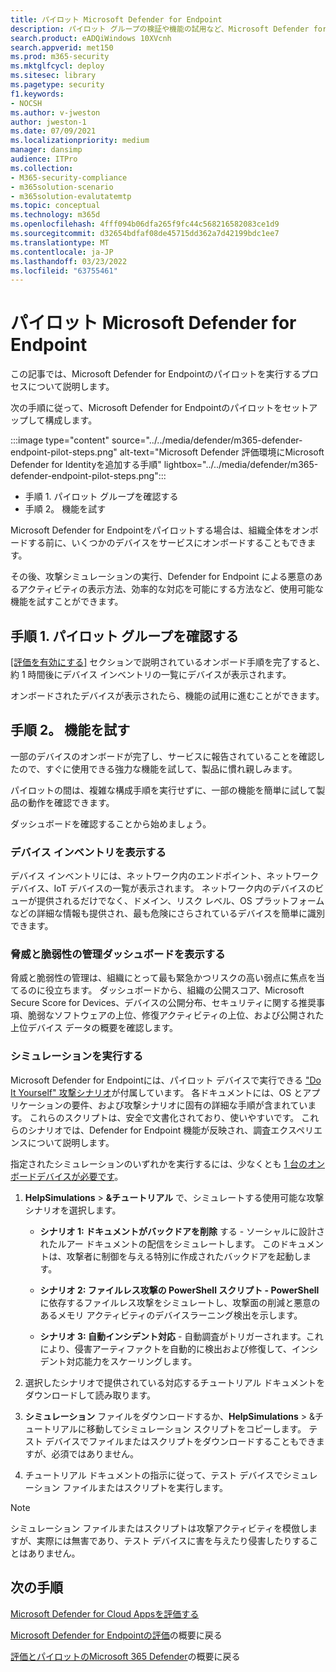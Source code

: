 ```yaml
---
title: パイロット Microsoft Defender for Endpoint
description: パイロット グループの検証や機能の試用など、Microsoft Defender for Endpoint (MDE) のパイロットを実行する方法について説明します。
search.product: eADQiWindows 10XVcnh
search.appverid: met150
ms.prod: m365-security
ms.mktglfcycl: deploy
ms.sitesec: library
ms.pagetype: security
f1.keywords:
- NOCSH
ms.author: v-jweston
author: jweston-1
ms.date: 07/09/2021
ms.localizationpriority: medium
manager: dansimp
audience: ITPro
ms.collection:
- M365-security-compliance
- m365solution-scenario
- m365solution-evalutatemtp
ms.topic: conceptual
ms.technology: m365d
ms.openlocfilehash: 4fff094b06dfa265f9fc44c568216582083ce1d9
ms.sourcegitcommit: d32654bdfaf08de45715dd362a7d42199bdc1ee7
ms.translationtype: MT
ms.contentlocale: ja-JP
ms.lasthandoff: 03/23/2022
ms.locfileid: "63755461"
---
```

# <a name="pilot-microsoft-defender-for-endpoint"></a>パイロット Microsoft Defender for Endpoint

この記事では、Microsoft Defender for Endpointのパイロットを実行するプロセスについて説明します。 

次の手順に従って、Microsoft Defender for Endpointのパイロットをセットアップして構成します。 

:::image type="content" source="../../media/defender/m365-defender-endpoint-pilot-steps.png" alt-text="Microsoft Defender 評価環境にMicrosoft Defender for Identityを追加する手順" lightbox="../../media/defender/m365-defender-endpoint-pilot-steps.png":::

- 手順 1. パイロット グループを確認する
- 手順 2。 機能を試す

Microsoft Defender for Endpointをパイロットする場合は、組織全体をオンボードする前に、いくつかのデバイスをサービスにオンボードすることもできます。  

その後、攻撃シミュレーションの実行、Defender for Endpoint による悪意のあるアクティビティの表示方法、効率的な対応を可能にする方法など、使用可能な機能を試すことができます。 

## <a name="step-1-verify-pilot-group"></a>手順 1. パイロット グループを確認する
[[評価を有効にする]](eval-defender-endpoint-enable-eval.md) セクションで説明されているオンボード手順を完了すると、約 1 時間後にデバイス インベントリの一覧にデバイスが表示されます。 

オンボードされたデバイスが表示されたら、機能の試用に進むことができます。 

## <a name="step-2-try-out-capabilities"></a>手順 2。 機能を試す
一部のデバイスのオンボードが完了し、サービスに報告されていることを確認したので、すぐに使用できる強力な機能を試して、製品に慣れ親しみます。

パイロットの間は、複雑な構成手順を実行せずに、一部の機能を簡単に試して製品の動作を確認できます。

ダッシュボードを確認することから始めましょう。

### <a name="view-the-device-inventory"></a>デバイス インベントリを表示する
デバイス インベントリには、ネットワーク内のエンドポイント、ネットワーク デバイス、IoT デバイスの一覧が表示されます。 ネットワーク内のデバイスのビューが提供されるだけでなく、ドメイン、リスク レベル、OS プラットフォームなどの詳細な情報も提供され、最も危険にさらされているデバイスを簡単に識別できます。

### <a name="view-the-threat-and-vulnerability-management-dashboard"></a>脅威と脆弱性の管理ダッシュボードを表示する 
脅威と脆弱性の管理は、組織にとって最も緊急かつリスクの高い弱点に焦点を当てるのに役立ちます。 ダッシュボードから、組織の公開スコア、Microsoft Secure Score for Devices、デバイスの公開分布、セキュリティに関する推奨事項、脆弱なソフトウェアの上位、修復アクティビティの上位、および公開された上位デバイス データの概要を確認します。 

### <a name="run-a-simulation"></a>シミュレーションを実行する
Microsoft Defender for Endpointには、パイロット デバイスで実行できる ["Do It Yourself" 攻撃シナリオ](https://securitycenter.windows.com/tutorials)が付属しています。  各ドキュメントには、OS とアプリケーションの要件、および攻撃シナリオに固有の詳細な手順が含まれています。 これらのスクリプトは、安全で文書化されており、使いやすいです。 これらのシナリオでは、Defender for Endpoint 機能が反映され、調査エクスペリエンスについて説明します。

指定されたシミュレーションのいずれかを実行するには、少なくとも [1 台のオンボードデバイスが必要です](../defender-endpoint/onboard-configure.md)。

1. **HelpSimulations** >  **&チュートリアル** で、シミュレートする使用可能な攻撃シナリオを選択します。

   - **シナリオ 1: ドキュメントがバックドアを削除** する - ソーシャルに設計されたルアー ドキュメントの配信をシミュレートします。 このドキュメントは、攻撃者に制御を与える特別に作成されたバックドアを起動します。

   - **シナリオ 2: ファイルレス攻撃の PowerShell スクリプト - PowerShell** に依存するファイルレス攻撃をシミュレートし、攻撃面の削減と悪意のあるメモリ アクティビティのデバイスラーニング検出を示します。

   - **シナリオ 3: 自動インシデント対応** - 自動調査がトリガーされます。これにより、侵害アーティファクトを自動的に検出および修復して、インシデント対応能力をスケーリングします。

2. 選択したシナリオで提供されている対応するチュートリアル ドキュメントをダウンロードして読み取ります。

3. **シミュレーション** ファイルをダウンロードするか、**HelpSimulations** >  &チュートリアルに移動してシミュレーション スクリプトをコピーします。 テスト デバイスでファイルまたはスクリプトをダウンロードすることもできますが、必須ではありません。

4. チュートリアル ドキュメントの指示に従って、テスト デバイスでシミュレーション ファイルまたはスクリプトを実行します。

> [!NOTE]
> シミュレーション ファイルまたはスクリプトは攻撃アクティビティを模倣しますが、実際には無害であり、テスト デバイスに害を与えたり侵害したりすることはありません。

## <a name="next-steps"></a>次の手順
[Microsoft Defender for Cloud Appsを評価する](eval-defender-mcas-overview.md)

[Microsoft Defender for Endpointの評価](eval-defender-endpoint-overview.md)の概要に戻る

[評価とパイロットのMicrosoft 365 Defender](eval-overview.md)の概要に戻る
